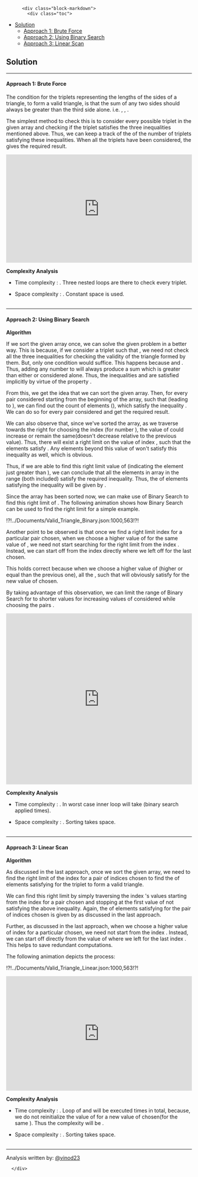 <div class="article-body">
        
          <div class="block-markdown">
            <div class="toc">
<ul>
<li><a href="#solution">Solution</a><ul>
<li><a href="#approach-1-brute-force">Approach 1: Brute Force</a></li>
<li><a href="#approach-2-using-binary-search">Approach 2: Using Binary Search</a></li>
<li><a href="#approach-3-linear-scan">Approach 3: Linear Scan</a></li>
</ul>
</li>
</ul>
</div>
<h2 id="solution">Solution</h2>
<hr>
<h4 id="approach-1-brute-force">Approach 1: Brute Force</h4>
<p>The condition for the triplets <script type="math/tex; mode=display">(a, b, c)</script> representing the lengths of the sides of a triangle, to form a valid triangle, is that the sum of any two sides should always be greater than the third side alone. i.e. <script type="math/tex; mode=display">a + b > c</script>, <script type="math/tex; mode=display">b + c > a</script>, <script type="math/tex; mode=display">a + c > b</script>. </p>
<p>The simplest method to check this is to consider every possible triplet in the given <script type="math/tex; mode=display">nums</script> array and checking if the triplet satisfies the three inequalities mentioned above. Thus, we can keep a track of the <script type="math/tex; mode=display">count</script> of the number of triplets satisfying these inequalities. When all the triplets have been considered, the <script type="math/tex; mode=display">count</script> gives the required result.</p>
<iframe src="https://leetcode.com/playground/RNWbLEyd/shared" frameborder="0" width="100%" height="293" name="RNWbLEyd"></iframe>

<p><strong>Complexity Analysis</strong></p>
<ul>
<li>
<p>Time complexity : <script type="math/tex; mode=display">O(n^3)</script>. Three nested loops are there to check every triplet.</p>
</li>
<li>
<p>Space complexity : <script type="math/tex; mode=display">O(1)</script>. Constant space is used.
<br>
<br></p>
</li>
</ul>
<hr>
<h4 id="approach-2-using-binary-search">Approach 2: Using Binary Search</h4>
<p><strong>Algorithm</strong></p>
<p>If we sort the given <script type="math/tex; mode=display">nums</script> array once, we can solve the given problem in a better way. This is because, if we consider a triplet <script type="math/tex; mode=display">(a, b, c)</script> such that <script type="math/tex; mode=display">a &leq; b &leq; c</script>, we need not check all the three inequalities for checking the validity of the triangle formed by them. But, only one condition <script type="math/tex; mode=display">a + b > c</script> would suffice. This happens because <script type="math/tex; mode=display">c &geq; b</script> and <script type="math/tex; mode=display">c &geq; a</script>. Thus, adding any number to <script type="math/tex; mode=display">c</script> will always produce a sum which is greater than either <script type="math/tex; mode=display">a</script> or <script type="math/tex; mode=display">b</script> considered alone. Thus, the inequalities <script type="math/tex; mode=display">c + a > b</script> and <script type="math/tex; mode=display">c + b > a</script> are satisfied implicitly by virtue of the  property <script type="math/tex; mode=display">a < b < c</script>.</p>
<p>From this, we get the idea that we can sort the given <script type="math/tex; mode=display">nums</script> array. Then, for every pair <script type="math/tex; mode=display">(nums[i], nums[j])</script> considered starting from the beginning of the array, such that <script type="math/tex; mode=display">j > i</script>(leading to <script type="math/tex; mode=display">nums[j] &geq; nums[i]</script>), we can find out the count of elements <script type="math/tex; mode=display">nums[k]</script>(<script type="math/tex; mode=display">k > j</script>), which satisfy the inequality <script type="math/tex; mode=display">nums[k] > nums[i] + nums[j]</script>. We can do so for every pair <script type="math/tex; mode=display">(i, j)</script> considered and get the required result.</p>
<p>We can also observe that, since we've sorted the <script type="math/tex; mode=display">nums</script> array, as we traverse towards the right for choosing the index <script type="math/tex; mode=display">k</script>(for number <script type="math/tex; mode=display">nums[k]</script>), the value of <script type="math/tex; mode=display">nums[k]</script> could increase or remain the same(doesn't decrease relative to the previous value). Thus, there will exist a right limit on the value of index <script type="math/tex; mode=display">k</script>, such that the elements satisfy <script type="math/tex; mode=display">nums[k] > nums[i] + nums[j]</script>. Any elements beyond this value of <script type="math/tex; mode=display">k</script> won't satisfy this inequality as well, which is obvious.</p>
<p>Thus, if we are able to find this right limit value of <script type="math/tex; mode=display">k</script>(indicating the element just greater than <script type="math/tex; mode=display">nums[i] + nums[j]</script>), we can conclude that all the elements in <script type="math/tex; mode=display">nums</script> array in the range <script type="math/tex; mode=display">(j+1, k-1)</script>(both included) satisfy the required inequality. Thus, the <script type="math/tex; mode=display">count</script> of elements satisfying the inequality will be given by <script type="math/tex; mode=display">(k-1) - (j+1) + 1 = k - j - 1</script>.</p>
<p>Since the <script type="math/tex; mode=display">nums</script> array has been sorted now, we can make use of Binary Search to find this right limit of <script type="math/tex; mode=display">k</script>. The following animation shows how Binary Search can be used to find the right limit for a simple example.</p>
<p>!?!../Documents/Valid_Triangle_Binary.json:1000,563!?!</p>
<p>Another point to be observed is that once we find a right limit index <script type="math/tex; mode=display">k_{(i,j)}</script> for a particular pair <script type="math/tex; mode=display">(i, j)</script> chosen, when we choose a higher value of <script type="math/tex; mode=display">j</script> for the same value of <script type="math/tex; mode=display">i</script>, we need not start searching for the right limit <script type="math/tex; mode=display">k_{(i,j+1)}</script> from the index <script type="math/tex; mode=display">j+2</script>. Instead, we can start off from the index <script type="math/tex; mode=display">k_{(i,j)}</script> directly where we left off for the last <script type="math/tex; mode=display">j</script> chosen. </p>
<p>This holds correct because when we choose a higher value of <script type="math/tex; mode=display">j</script>(higher or equal <script type="math/tex; mode=display">nums[j]</script> than the previous one), all the <script type="math/tex; mode=display">nums[k]</script>, such that <script type="math/tex; mode=display">k < k_{(i,j)}</script> will obviously satisfy <script type="math/tex; mode=display">nums[i] + nums[j] > nums[k]</script> for the new value of <script type="math/tex; mode=display">j</script> chosen.</p>
<p>By taking advantage of this observation, we can limit the range of Binary Search for <script type="math/tex; mode=display">k</script> to shorter values for increasing values of <script type="math/tex; mode=display">j</script> considered while choosing the pairs <script type="math/tex; mode=display">(i, j)</script>.</p>
<iframe src="https://leetcode.com/playground/xn8dMtEH/shared" frameborder="0" width="100%" height="463" name="xn8dMtEH"></iframe>

<p><strong>Complexity Analysis</strong></p>
<ul>
<li>
<p>Time complexity : <script type="math/tex; mode=display">O(n^2 \log n)</script>. In worst case inner loop will take <script type="math/tex; mode=display">n\log n</script> (binary search applied <script type="math/tex; mode=display">n</script> times).</p>
</li>
<li>
<p>Space complexity : <script type="math/tex; mode=display">O(\log n)</script>. Sorting takes <script type="math/tex; mode=display">O(\log n)</script> space.
<br>
<br></p>
</li>
</ul>
<hr>
<h4 id="approach-3-linear-scan">Approach 3: Linear Scan</h4>
<p><strong>Algorithm</strong></p>
<p>As discussed in the last approach, once we sort the given <script type="math/tex; mode=display">nums</script> array, we need to find the right limit of the index <script type="math/tex; mode=display">k</script> for a pair of indices <script type="math/tex; mode=display">(i, j)</script> chosen to find the <script type="math/tex; mode=display">count</script> of elements satisfying <script type="math/tex; mode=display">nums[i] + nums[j] > nums[k]</script> for the triplet <script type="math/tex; mode=display">(nums[i], nums[j], nums[k])</script> to form a valid triangle. </p>
<p>We can find this right limit by simply traversing the index <script type="math/tex; mode=display">k</script>'s values starting from the index <script type="math/tex; mode=display">k=j+1</script> for a pair <script type="math/tex; mode=display">(i, j)</script> chosen and stopping at the first value of <script type="math/tex; mode=display">k</script> not satisfying the above inequality. Again, the <script type="math/tex; mode=display">count</script> of elements <script type="math/tex; mode=display">nums[k]</script> satisfying <script type="math/tex; mode=display">nums[i] + nums[j] > nums[k]</script> for the pair of indices <script type="math/tex; mode=display">(i, j)</script> chosen is given by <script type="math/tex; mode=display">k - j - 1</script> as discussed in the last approach.</p>
<p>Further, as discussed in the last approach, when we choose a higher value of index <script type="math/tex; mode=display">j</script> for a particular <script type="math/tex; mode=display">i</script> chosen, we need not start from the index <script type="math/tex; mode=display">j + 1</script>. Instead, we can start off directly from the value of <script type="math/tex; mode=display">k</script> where we left for the last index <script type="math/tex; mode=display">j</script>. This helps to save redundant computations.</p>
<p>The following animation depicts the process:</p>
<p>!?!../Documents/Valid_Triangle_Linear.json:1000,563!?!</p>
<iframe src="https://leetcode.com/playground/Djhygc6q/shared" frameborder="0" width="100%" height="310" name="Djhygc6q"></iframe>

<p><strong>Complexity Analysis</strong></p>
<ul>
<li>
<p>Time complexity : <script type="math/tex; mode=display">O(n^2)</script>. Loop of <script type="math/tex; mode=display">k</script> and <script type="math/tex; mode=display">j</script> will be executed <script type="math/tex; mode=display">O(n^2)</script> times in total, because, we do not reinitialize the value of <script type="math/tex; mode=display">k</script> for a new value of <script type="math/tex; mode=display">j</script> chosen(for the same <script type="math/tex; mode=display">i</script>). Thus the complexity will be <script type="math/tex; mode=display">O(n^2+n^2)=O(n^2)</script>.</p>
</li>
<li>
<p>Space complexity : <script type="math/tex; mode=display">O(\log n)</script>. Sorting takes <script type="math/tex; mode=display">O(\log n)</script> space.
<br>
<br></p>
</li>
</ul>
<hr>
<p>Analysis written by: <a href="https://leetcode.com/vinod23">@vinod23</a></p>
          </div>
        
      </div>